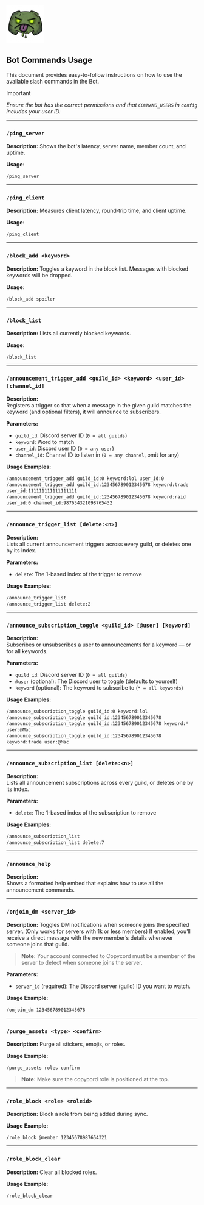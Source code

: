 <p align="left">
  <img src="../logo/logo.png" alt="Copycord Logo" width="100"/>
</p>

## Bot Commands Usage

This document provides easy-to-follow instructions on how to use the available slash commands in the Bot.

> [!IMPORTANT]
> *Ensure the bot has the correct permissions and that `COMMAND_USERS` in `config` includes your user ID.*

---

### `/ping_server`

**Description:** Shows the bot's latency, server name, member count, and uptime.

**Usage:**

```
/ping_server
```

---

### `/ping_client`

**Description:** Measures client latency, round‑trip time, and client uptime.

**Usage:**

```
/ping_client
```

---

### `/block_add <keyword>`

**Description:** Toggles a keyword in the block list. Messages with blocked keywords will be dropped.

**Usage:**

```
/block_add spoiler
```

---

### `/block_list`

**Description:** Lists all currently blocked keywords.

**Usage:**

```
/block_list
```

---

### `/announcement_trigger_add <guild_id> <keyword> <user_id> [channel_id]`

**Description:**  
Registers a trigger so that when a message in the given guild matches the keyword (and optional filters), it will announce to subscribers.

**Parameters:**
- `guild_id`: Discord server ID (`0 = all guilds`)  
- `keyword`: Word to match  
- `user_id`: Discord user ID (`0 = any user`)  
- `channel_id`: Channel ID to listen in (`0 = any channel`, omit for any)

**Usage Examples:**
```
/announcement_trigger_add guild_id:0 keyword:lol user_id:0
/announcement_trigger_add guild_id:123456789012345678 keyword:trade user_id:111111111111111111
/announcement_trigger_add guild_id:123456789012345678 keyword:raid user_id:0 channel_id:987654321098765432
```

---

### `/announce_trigger_list [delete:<n>]`

**Description:**  
Lists all current announcement triggers across every guild, or deletes one by its index.

**Parameters:**
- `delete`: The 1-based index of the trigger to remove

**Usage Examples:**
```
/announce_trigger_list
/announce_trigger_list delete:2
```

---

### `/announce_subscription_toggle <guild_id> [@user] [keyword]`

**Description:**  
Subscribes or unsubscribes a user to announcements for a keyword — or for all keywords.

**Parameters:**
- `guild_id`: Discord server ID (`0 = all guilds`)  
- `@user` (optional): The Discord user to toggle (defaults to yourself)  
- `keyword` (optional): The keyword to subscribe to (`* = all keywords`)  

**Usage Examples:**
```
/announce_subscription_toggle guild_id:0 keyword:lol
/announce_subscription_toggle guild_id:123456789012345678
/announce_subscription_toggle guild_id:123456789012345678 keyword:* user:@Mac
/announce_subscription_toggle guild_id:123456789012345678 keyword:trade user:@Mac
```

---

### `/announce_subscription_list [delete:<n>]`

**Description:**  
Lists all announcement subscriptions across every guild, or deletes one by its index.

**Parameters:**
- `delete`: The 1-based index of the subscription to remove

**Usage Examples:**
```
/announce_subscription_list
/announce_subscription_list delete:7
```

---

### `/announce_help`

**Description:**  
Shows a formatted help embed that explains how to use all the announcement commands.

---

### `/onjoin_dm <server_id>`

**Description:** Toggles DM notifications when someone joins the specified server. (Only works for servers with 1k or less members)
If enabled, you’ll receive a direct message with the new member’s details whenever someone joins that guild.
> **Note:** Your account connected to Copycord must be a member of the server to detect when someone joins the server.

**Parameters:**
* `server_id` (required): The Discord server (guild) ID you want to watch.

**Usage Example:**


```
/onjoin_dm 123456789012345678
```

---
### `/purge_assets <type> <confirm>`
**Description:** Purge all stickers, emojis, or roles.

**Usage Example:**
```
/purge_assets roles confirm
```
> **Note:** Make sure the copycord role is positioned at the top.

---

### `/role_block <role> <roleid>`
**Description:** Block a role from being added during sync.

**Usage Example:**
```
/role_block @member 12345678987654321
```

---
### `/role_block_clear`
**Description:** Clear all blocked roles.

**Usage Example:**
```
/role_block_clear
```